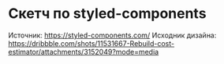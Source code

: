 # Скетч по styled-components

Источник: https://styled-components.com/
Исходник дизайна: https://dribbble.com/shots/11531667-Rebuild-cost-estimator/attachments/3152049?mode=media
